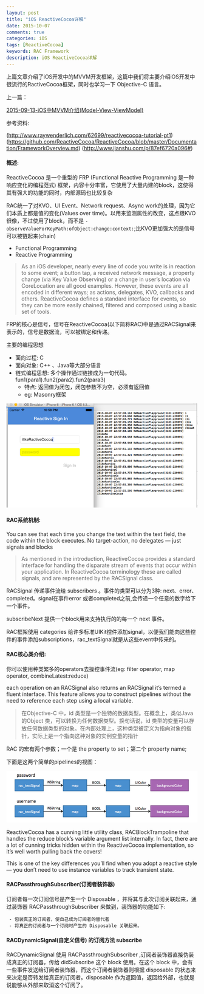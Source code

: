 ```yaml
---
layout: post
title: "iOS ReactiveCocoa详解"
date: 2015-10-07
comments: true
categories: iOS
tags: [ReactiveCocoa]
keywords: RAC Framework 
description: iOS ReactiveCocoa详解
---
```


上篇文章介绍了iOS开发中的MVVM开发框架，这篇中我们将主要介绍iOS开发中很流行的RactiveCocoa框架，同时也学习一下 Objective-C 语言。

上一篇：

[2015-09-13-iOS中MVVM介绍(Model-View-ViewModel)](https://yyn835314557.github.io/ios/2015/09/13/i2015-09-13-iOS中MVVM介绍(Model-View-ViewModel).html)

参考资料:

(http://www.raywenderlich.com/62699/reactivecocoa-tutorial-pt1)
(https://github.com/ReactiveCocoa/ReactiveCocoa/blob/master/Documentation/FrameworkOverview.md)
(http://www.jianshu.com/p/87ef6720a096#)


#### 概述:

 ReactiveCocoa 是一个重型的 FRP (Functional Reactive Programming 是一种响应变化的编程范式) 框架，内容十分丰富，它使用了大量内建的block，这使得其有强大的功能的同时，内部源码也比较复杂

 RAC统一了对KVO、UI Event、Network request、Async work的处理，因为它们本质上都是值的变化(Values over time)。以用来监测属性的改变，这点跟KVO很像，不过使用了block，而不是 `-observeValueForKeyPath:ofObject:change:context:`;比KVO更加强大的是信号可以被链起来(chain)

 - Functional Programming
 - Reactive Programming

 > As an iOS developer, nearly every line of code you write is in reaction to some event; a button tap, a received network message, a property change (via Key Value Observing) or a change in user’s location via CoreLocation are all good examples. However, these events are all encoded in different ways; as actions, delegates, KVO, callbacks and others. ReactiveCocoa defines a standard interface for events, so they can be more easily chained, filtered and composed using a basic set of tools.
	
 FRP的核心是信号，信号在ReactiveCocoa(以下简称RAC)中是通过RACSignal来表示的，信号是数据流，可以被绑定和传递。

 主要的编程思想

 - 面向过程: C
 - 面向对象: C++ 、Java等大部分语言
 - 链式编程思想: 多个操作通过链接成为一句代码。 fun1(para1).fun2(para2).fun2(para3)
	 - 特点: 返回值为闭包，闭包参数不为空，必须有返回值
	 - eg: Masonry框架


 ![图片一](/images/ReactiveCocoa/RAC1.png)


#### RAC系统机制:

 You can see that each time you change the text within the text field, the code within the block executes. No target-action, no delegates — just signals and blocks

 > As mentioned in the introduction, ReactiveCocoa provides a standard interface for handling the disparate stream of events that occur within your application. In ReactiveCocoa terminology these are called signals, and are represented by the RACSignal class.

 RACSignal 传递事件流给 subscribers 。事件的类型可以分为3种: next、error、completed。signal在事件error 或者completed之前,会传递一个任意的数字给下一个事件。

 subscribeNext 提供一个block用来支持执行的的每一个 next 事件。

 RAC框架使用 categories 给许多标准UIKit控件添加signal，以便我们能向这些控件的事件添加subscriptions，rac_textSignal就是从这些event中传来的。


#### RAC核心类介绍:

 你可以使用种类繁多的operators去操控事件流(eg: filter operator, map operator, combineLatest:reduce)

 each operation on an RACSignal also returns an RACSignal it’s termed a fluent interface. This feature allows you to construct pipelines without the need to reference each step using a local variable.

 > 在Objective-C 中，id 类型是一个独特的数据类型。在概念上，类似Java 的Object 类，可以转换为任何数据类型。换句话说，id 类型的变量可以存放任何数据类型的对象。在内部处理上，这种类型被定义为指向对象的指针，实际上是一个指向这种对象的实例变量的指针

 RAC 的宏有两个参数；一个是 the property to set；第二个 property name;

 下面是这两个简单的pipelines的视图：

 ![图片二](/images/ReactiveCocoa/RAC2.png)

 ReactiveCocoa has a cunning little utility class, RACBlockTrampoline that handles the reduce block’s variable argument list internally. In fact, there are a lot of cunning tricks hidden within the ReactiveCocoa implementation, so it’s well worth pulling back the covers!

 This is one of the key differences you’ll find when you adopt a reactive style — you don’t need to use instance variables to track transient state.


#### RACPassthroughSubscriber(订阅者装饰器)

 订阅者每一次订阅信号是产生一个 Disposable ，并将其与此次订阅关联起来，通过装饰器 RACPassthroughSubscriber 来做到，装饰器的功能如下:

 	 - 包装真正的订阅者，使自己成为订阅者的替代者
 	 - 将真正的订阅者与一个订阅时产生的 Disposable 关联起来。
 	 

#### RACDynamicSignal(自定义信号) 的订阅方法 subscribe

 RACDynamicSignal 使用 RACPassthroughSubscriber ,订阅者装饰器直接伪装成真正的订阅器，传给 didSubscribe 这个 block 使用。在这个 block 中，会有一些事件发送给订阅者装饰器，而这个订阅者装饰器则根据 disposable 的状态来来决定是否转发给真正的订阅者。disposable 作为返回值，返回给外部，也就是说能够从外部来取消这个订阅了。
